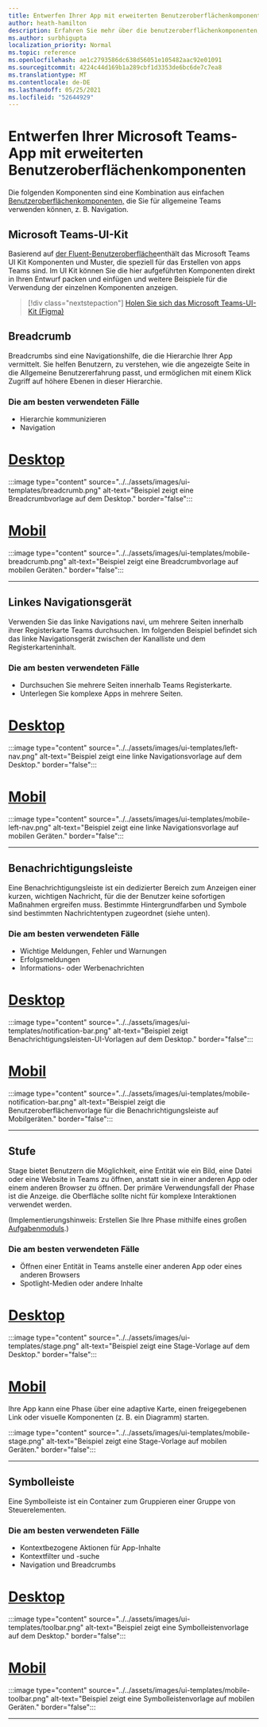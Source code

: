 ```yaml
---
title: Entwerfen Ihrer App mit erweiterten Benutzeroberflächenkomponenten
author: heath-hamilton
description: Erfahren Sie mehr über die benutzeroberflächenkomponenten, die in Teams.
ms.author: surbhigupta
localization_priority: Normal
ms.topic: reference
ms.openlocfilehash: ae1c2793586dc638d56051e105482aac92e01091
ms.sourcegitcommit: 4224c44d169b1a289cbf1d3353de6bc6de7c7ea8
ms.translationtype: MT
ms.contentlocale: de-DE
ms.lasthandoff: 05/25/2021
ms.locfileid: "52644929"
---
```

# <a name="designing-your-microsoft-teams-app-with-advanced-ui-components"></a>Entwerfen Ihrer Microsoft Teams-App mit erweiterten Benutzeroberflächenkomponenten

Die folgenden Komponenten sind eine Kombination aus einfachen [Benutzeroberflächenkomponenten,](~/concepts/design/design-teams-app-basic-ui-components.md) die Sie für allgemeine Teams verwenden können, z. B. Navigation.

## <a name="microsoft-teams-ui-kit"></a>Microsoft Teams-UI-Kit

Basierend auf <a href="https://fluentsite.z22.web.core.windows.net/" target="_blank">der Fluent-Benutzeroberfläche</a>enthält das Microsoft Teams UI Kit Komponenten und Muster, die speziell für das Erstellen von apps Teams sind. Im UI Kit können Sie die hier aufgeführten Komponenten direkt in Ihren Entwurf packen und einfügen und weitere Beispiele für die Verwendung der einzelnen Komponenten anzeigen.

> [!div class="nextstepaction"]
> [Holen Sie sich das Microsoft Teams-UI-Kit (Figma)](https://www.figma.com/community/file/916836509871353159)

## <a name="breadcrumb"></a>Breadcrumb

Breadcrumbs sind eine Navigationshilfe, die die Hierarchie Ihrer App vermittelt. Sie helfen Benutzern, zu verstehen, wie die angezeigte Seite in die Allgemeine Benutzererfahrung passt, und ermöglichen mit einem Klick Zugriff auf höhere Ebenen in dieser Hierarchie.

### <a name="top-use-cases"></a>Die am besten verwendeten Fälle

* Hierarchie kommunizieren
* Navigation

# <a name="desktop"></a>[Desktop](#tab/desktop)

:::image type="content" source="../../assets/images/ui-templates/breadcrumb.png" alt-text="Beispiel zeigt eine Breadcrumbvorlage auf dem Desktop." border="false":::

# <a name="mobile"></a>[Mobil](#tab/mobile)

:::image type="content" source="../../assets/images/ui-templates/mobile-breadcrumb.png" alt-text="Beispiel zeigt eine Breadcrumbvorlage auf mobilen Geräten." border="false":::

---

## <a name="left-nav"></a>Linkes Navigationsgerät

Verwenden Sie das linke Navigations navi, um mehrere Seiten innerhalb ihrer Registerkarte Teams durchsuchen. Im folgenden Beispiel befindet sich das linke Navigationsgerät zwischen der Kanalliste und dem Registerkarteninhalt.

### <a name="top-use-cases"></a>Die am besten verwendeten Fälle

* Durchsuchen Sie mehrere Seiten innerhalb Teams Registerkarte.
* Unterlegen Sie komplexe Apps in mehrere Seiten.

# <a name="desktop"></a>[Desktop](#tab/desktop)

:::image type="content" source="../../assets/images/ui-templates/left-nav.png" alt-text="Beispiel zeigt eine linke Navigationsvorlage auf dem Desktop." border="false":::

# <a name="mobile"></a>[Mobil](#tab/mobile)

:::image type="content" source="../../assets/images/ui-templates/mobile-left-nav.png" alt-text="Beispiel zeigt eine linke Navigationsvorlage auf mobilen Geräten." border="false":::

---

## <a name="notification-bar"></a>Benachrichtigungsleiste

Eine Benachrichtigungsleiste ist ein dedizierter Bereich zum Anzeigen einer kurzen, wichtigen Nachricht, für die der Benutzer keine sofortigen Maßnahmen ergreifen muss. Bestimmte Hintergrundfarben und Symbole sind bestimmten Nachrichtentypen zugeordnet (siehe unten).

### <a name="top-use-cases"></a>Die am besten verwendeten Fälle

* Wichtige Meldungen, Fehler und Warnungen
* Erfolgsmeldungen
* Informations- oder Werbenachrichten

# <a name="desktop"></a>[Desktop](#tab/desktop)

:::image type="content" source="../../assets/images/ui-templates/notification-bar.png" alt-text="Beispiel zeigt Benachrichtigungsleisten-UI-Vorlagen auf dem Desktop." border="false":::

# <a name="mobile"></a>[Mobil](#tab/mobile)

:::image type="content" source="../../assets/images/ui-templates/mobile-notification-bar.png" alt-text="Beispiel zeigt die Benutzeroberflächenvorlage für die Benachrichtigungsleiste auf Mobilgeräten." border="false":::

---

## <a name="stage"></a>Stufe

Stage bietet Benutzern die Möglichkeit, eine Entität wie ein Bild, eine Datei oder eine Website in Teams zu öffnen, anstatt sie in einer anderen App oder einem anderen Browser zu öffnen. Der primäre Verwendungsfall der Phase ist die Anzeige. die Oberfläche sollte nicht für komplexe Interaktionen verwendet werden.

(Implementierungshinweis: Erstellen Sie Ihre Phase mithilfe eines großen [Aufgabenmoduls](../../task-modules-and-cards/task-modules/design-teams-task-modules.md).)

### <a name="top-use-cases"></a>Die am besten verwendeten Fälle

* Öffnen einer Entität in Teams anstelle einer anderen App oder eines anderen Browsers
* Spotlight-Medien oder andere Inhalte

# <a name="desktop"></a>[Desktop](#tab/desktop)

:::image type="content" source="../../assets/images/ui-templates/stage.png" alt-text="Beispiel zeigt eine Stage-Vorlage auf dem Desktop." border="false":::

# <a name="mobile"></a>[Mobil](#tab/mobile)

Ihre App kann eine Phase über eine adaptive Karte, einen freigegebenen Link oder visuelle Komponenten (z. B. ein Diagramm) starten.

:::image type="content" source="../../assets/images/ui-templates/mobile-stage.png" alt-text="Beispiel zeigt eine Stage-Vorlage auf mobilen Geräten." border="false":::

---

## <a name="toolbar"></a>Symbolleiste

Eine Symbolleiste ist ein Container zum Gruppieren einer Gruppe von Steuerelementen.

### <a name="top-use-cases"></a>Die am besten verwendeten Fälle

* Kontextbezogene Aktionen für App-Inhalte
* Kontextfilter und -suche
* Navigation und Breadcrumbs

# <a name="desktop"></a>[Desktop](#tab/desktop)

:::image type="content" source="../../assets/images/ui-templates/toolbar.png" alt-text="Beispiel zeigt eine Symbolleistenvorlage auf dem Desktop." border="false":::

# <a name="mobile"></a>[Mobil](#tab/mobile)

:::image type="content" source="../../assets/images/ui-templates/mobile-toolbar.png" alt-text="Beispiel zeigt eine Symbolleistenvorlage auf mobilen Geräten." border="false":::

---
